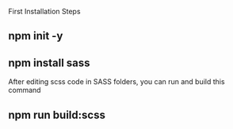First Installation Steps

## npm init -y

## npm install sass


After editing scss code in SASS folders, you can run and build this command

## npm run build:scss